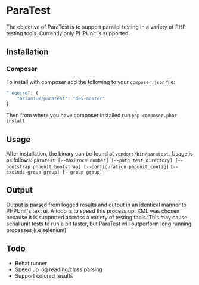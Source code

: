 ParaTest
========
The objective of ParaTest is to support parallel testing in a variety of PHP testing tools. Currently only PHPUnit is supported.

Installation
------------
### Composer ###
To install with composer add the following to your `composer.json` file:
```js
"require": {
    "brianium/paratest": "dev-master"
}
```
Then from where you have composer installed run `php composer.phar install`

Usage
-----
After installation, the binary can be found at `vendors/bin/paratest`. Usage is as follows:
`paratest [--maxProcs number] [--path test_directory] [--bootstrap phpunit_bootstrap] [--configuration phpunit_config]`
`[--exclude-group group] [--group group]`

Output
------
Output is parsed from logged results and output in an identical manner to PHPUnit's text ui. A todo is to speed this process up. XML was chosen because it is supported accross a variety of testing tools. This may cause serial unit tests to run a bit faster, but ParaTest will outperform long running processes (i.e selenium)

Todo
----
* Behat runner
* Speed up log reading/class parsing
* Support colored results